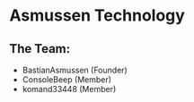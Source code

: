 # Asmussen Technology

## The Team:
- BastianAsmussen (Founder)
- ConsoleBeep (Member)
- komand33448 (Member)
